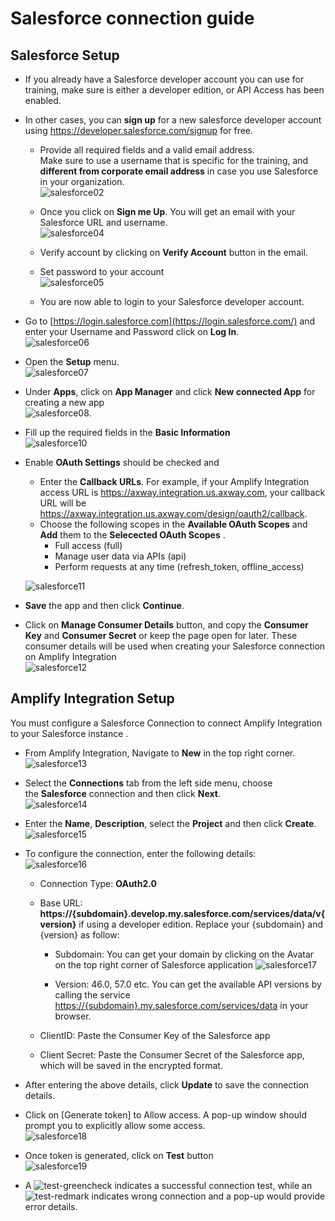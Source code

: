 # Salesforce connection guide

## Salesforce Setup

- If you already have a Salesforce developer account you can use for training, make sure is either a developer edition, or API Access has been enabled.
- In other cases, you can **sign up** for a new salesforce developer account using <https://developer.salesforce.com/signup> for free.
  - Provide all required fields and a valid email address. \
  Make sure to use a username that is specific for the training, and **different from corporate email address** in case you use Salesforce in your organization. \
  ![salesforce02](salesforce-connection/salesforce02.png)

  - Once you click on **Sign me Up**. You will get an email with your Salesforce URL and username. \
  ![salesforce04](salesforce-connection/salesforce04.png)

  - Verify account by clicking on **Verify Account** button in the email.

  - Set password to your account \
  ![salesforce05](salesforce-connection/salesforce05.png)

  - You are now able to login to your Salesforce developer account.

- Go to [https://login.salesforce.com](https://login.salesforce.com/) and enter your Username and Password click on **Log In**. \
  ![salesforce06](salesforce-connection/salesforce06.png)

- Open the **Setup** menu. \
  ![salesforce07](salesforce-connection/salesforce07.png)

- Under **Apps**, click on **App Manager** and click **New connected App** for creating a new app \
  ![salesforce08](salesforce-connection/salesforce09.png).

- Fill up the required fields in the **Basic Information** \
  ![salesforce10](salesforce-connection/salesforce10.png)

- Enable **OAuth Settings** should be checked and
  - Enter the **Callback URLs**. For example, if your Amplify Integration access URL is <https://axway.integration.us.axway.com>, your callback URL will be <https://axway.integration.us.axway.com/design/oauth2/callback>.
  - Choose the following scopes in the **Available OAuth Scopes** and **Add** them to the **Selecected OAuth Scopes** .
    - Full access (full)
    - Manage user data via APIs (api)
    - Perform requests at any time (refresh_token, offline_access)
  
  ![salesforce11](salesforce-connection/salesforce11.png)

- **Save** the app and then click **Continue**.

- Click on **Manage Consumer Details** button, and copy the **Consumer Key** and **Consumer Secret** or keep the page open for later. These consumer details will be used when creating your Salesforce connection on Amplify Integration \
  ![salesforce12](salesforce-connection/salesforce12.png)

## Amplify Integration Setup

You must configure a Salesforce Connection to connect Amplify Integration to your Salesforce instance .

- From Amplify Integration, Navigate to **New** in the top right corner. \
![salesforce13](salesforce-connection/salesforce13.png)

- Select the **Connections** tab from the left side menu, choose the **Salesforce** connection and then click **Next**. \
![salesforce14](salesforce-connection/salesforce14.png)

- Enter the **Name**, **Description**, select the **Project** and then click **Create**. \
![salesforce15](salesforce-connection/salesforce15.png)

- To configure the connection, enter the following details:\
![salesforce16](salesforce-connection/salesforce16.png)

  - Connection Type: **OAuth2.0** 

  - Base URL:  **https://{subdomain}.develop.my.salesforce.com/services/data/v{version}** if using a developer edition. Replace your {subdomain} and {version} as follow: 

    - Subdomain: You can get your domain by clicking on the Avatar on the top right corner of Salesforce application
      ![salesforce17](salesforce-connection/salesforce17.png)

    - Version: 46.0, 57.0 etc.  You can get the available API versions by calling the service <https://{subdomain}.my.salesforce.com/services/data> in your browser.

  - ClientID: Paste the Consumer Key of the Salesforce app

  - Client Secret: Paste the Consumer Secret of the Salesforce app, which will be saved in the encrypted format.

- After entering the above details, click **Update** to save the connection details.

- Click on [Generate token] to Allow access. A pop-up window should prompt you to explicitly allow some access. \
![salesforce18](salesforce-connection/salesforce18.png)

- Once token is generated, click on **Test** button \
![salesforce19](salesforce-connection/salesforce19.png)

- A ![test-greencheck](salesforce-connection/test-greencheck.png) indicates a successful connection test, while an ![test-redmark](salesforce-connection/test-redmark.png) indicates wrong connection and a pop-up would provide error details.
